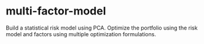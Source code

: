 # multi-factor-model
Build a statistical risk model using PCA. Optimize the portfolio using the risk model and factors using multiple optimization formulations.
